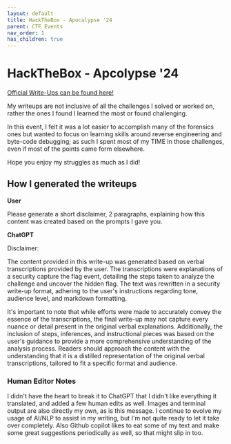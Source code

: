 ```yaml
---
layout: default
title: HackTheBox - Apocalypse '24
parent: CTF Events
nav_order: 1
has_children: true
---
```


# HackTheBox - Apcolypse '24

[Official Write-Ups can be found here!](https://github.com/hackthebox/cyber-apocalypse-2024)

My writeups are not inclusive of all the challenges I solved or worked on, rather the ones I found I learned the most or found challenging. 

In this event, I felt it was a lot easier to accomplish many of the forensics ones but wanted to focus on learning skills around reverse engineering and byte-code debugging; as such I spent most of my TIME in those challenges, even if most of the points came form elsewhere.

Hope you enjoy my struggles as much as I did!

## How I generated the writeups

**User**

Please generate a short disclaimer, 2 paragraphs, explaining how this content was created based on the prompts I gave you.

**ChatGPT**

Disclaimer:

The content provided in this write-up was generated based on verbal transcriptions provided by the user. The transcriptions were explanations of a security capture the flag event, detailing the steps taken to analyze the challenge and uncover the hidden flag. The text was rewritten in a security write-up format, adhering to the user's instructions regarding tone, audience level, and markdown formatting.

It's important to note that while efforts were made to accurately convey the essence of the transcriptions, the final write-up may not capture every nuance or detail present in the original verbal explanations. Additionally, the inclusion of steps, inferences, and instructional pieces was based on the user's guidance to provide a more comprehensive understanding of the analysis process. Readers should approach the content with the understanding that it is a distilled representation of the original verbal transcriptions, tailored to fit a specific format and audience.

### Human Editor Notes

I didn't have the heart to break it to ChatGPT that I didn't like everything it translated, and added a few human edits as well. Images and terminal output are also directly my own, as is this message. I continue to evolve my usage of AI/NLP to assist in my writing, but I'm not quite ready to let it take over completely. Also Github copilot likes to eat some of my text and make some great suggestions periodically as well, so that might slip in too.